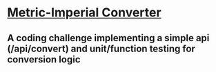 # [Metric-Imperial Converter](https://www.freecodecamp.org/learn/quality-assurance/quality-assurance-projects/metric-imperial-converter)

## A coding challenge implementing a simple api  (/api/convert) and unit/function testing for conversion logic 
